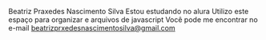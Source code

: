 Beatriz Praxedes Nascimento Silva
Estou estudando no alura 
Utilizo este espaço para organizar e arquivos de javascript
Você pode me encontrar no e-mail beatrizprxedesnascimentosilva@gmail.com
